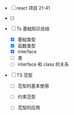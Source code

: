 - [ ] react 项目 21-41

- [ ] 

- [ ] Ts 基础知识总结

  - [x] 基础类型
  - [x] 函数类型
  - [x] interface
  - [ ] 类
  - [ ] interface 和 class 的关系

- [ ] TS 范型

  - [ ] 范型的基本使用
  - [ ] 约束范型
  - [ ] 范型的应用

  